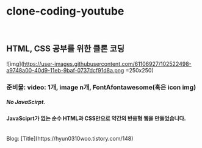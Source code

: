 # clone-coding-youtube

<br/>

## HTML, CSS 공부를 위한 클론 코딩



![img](https://user-images.githubusercontent.com/61106927/102522498-a9748a00-40d9-11eb-9baf-0737dcf91d8a.png =250x250)

### 준비물: video: 1개, image n개, FontAfontawesome(혹은 icon img)

##### No JavaScirpt.

#### JavaSciprt가 없는 순수 HTML과 CSS만으로 약간의 반응형 웹을 만들었습니다.
<br/>
Blog: [Title](https://hyun0310woo.tistory.com/148)
